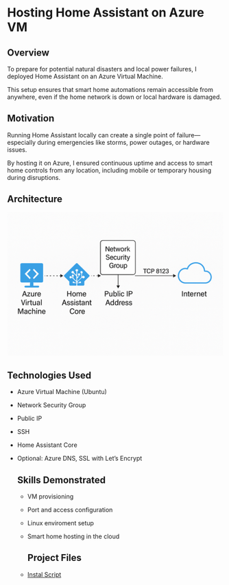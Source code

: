 # Hosting Home Assistant on Azure VM

## Overview
To prepare for potential natural disasters and local power failures, I deployed Home Assistant on an Azure Virtual Machine.

This setup ensures that smart home automations remain accessible from anywhere, even if the home network is down or local hardware is damaged.

## Motivation
Running Home Assistant locally can create a single point of failure—especially during emergencies like storms, power outages, or hardware issues.

By hosting it on Azure, I ensured continuous uptime and access to smart home controls from any location, including mobile or temporary housing during disruptions.

## Architecture
![diagram](../assets/home-assistant-architecture.png)

## Technologies Used
- Azure Virtual Machine (Ubuntu)
- Network Security Group
- Public IP
- SSH
- Home Assistant Core
- Optional: Azure DNS, SSL with Let’s Encrypt

  ## Skills Demonstrated
  - VM provisioning
  - Port and access configuration
  - Linux enviroment setup
  - Smart home hosting in the cloud
 
    ## Project Files
  - [Instal Script](../install-home-assistant.sh)
